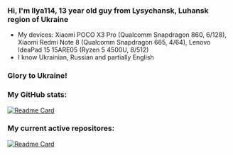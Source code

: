 ### Hi, I'm Ilya114, 13 year old guy from Lysychansk, Luhansk region of Ukraine 

- My devices: Xiaomi POCO X3 Pro (Qualcomm Snapdragon 860, 6/128), Xiaomi Redmi Note 8 (Qualcomm Snapdragon 665, 4/64), Lenovo IdeaPad 15 15ARE05 (Ryzen 5 4500U, 8/512)
- I know Ukrainian, Russian and partially English

### Glory to Ukraine!

### My GitHub stats:
[![Readme Card](https://github-readme-stats.vercel.app/api?username=Ilya114&theme=dark&border_color=FFFFFF&show_icons=true&hide_title=true)](https://github.com/anuraghazra/github-readme-stats)

### My current active repositores:
[![Readme Card](https://github-readme-stats.vercel.app/api/pin?username=Ilya114&repo=Box64Droid&theme=dark&border_color=FFFFFF)](https://github.com/Ilya114/Box64Droid)
